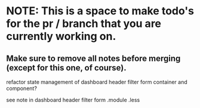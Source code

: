 # NOTE: This is a space to make todo's for the pr / branch that you are currently working on. 
Make sure to remove all notes before merging (except for this one, of course).
----------------------------------------------------------------------------------------------------
refactor state management of dashboard header filter form container and component?

see note in dashboard header filter form .module .less
